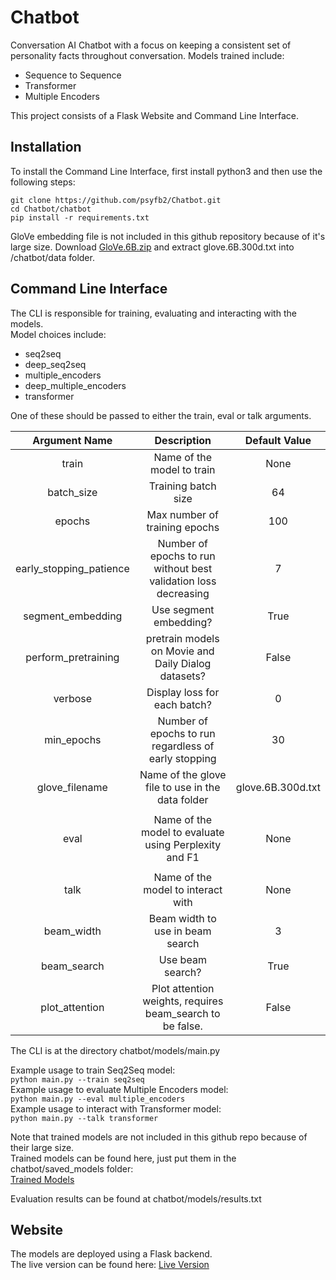 # Chatbot #
Conversation AI Chatbot with a focus on keeping a consistent set of personality facts throughout conversation.
Models trained include:
* Sequence to Sequence
* Transformer
* Multiple Encoders  

This project consists of a Flask Website and Command Line Interface.

## Installation ##
To install the Command Line Interface, first install python3 and then use the following steps:  
```
git clone https://github.com/psyfb2/Chatbot.git
cd Chatbot/chatbot
pip install -r requirements.txt
```
GloVe embedding file is not included in this github repository because of it's large size.
Download [GloVe.6B.zip](http://nlp.stanford.edu/data/glove.6B.zip "Glove File") and extract glove.6B.300d.txt into /chatbot/data folder.

## Command Line Interface ##
The CLI is responsible for training, evaluating and interacting with the models.  
Model choices include:  
* seq2seq
* deep_seq2seq
* multiple_encoders 
* deep_multiple_encoders
* transformer

One of these should be passed to either the train, eval or talk arguments.  

|      Argument Name      |                            Description                           |   Default Value   |
|:-----------------------:|:----------------------------------------------------------------:|:-----------------:|
| train                   | Name of the model to train                                       | None              |
| batch_size              | Training batch size                                              | 64                |
| epochs                  | Max number of training epochs                                    | 100               |
| early_stopping_patience | Number of epochs to run without best validation loss decreasing  | 7                 |
| segment_embedding       | Use segment embedding?                                           | True              |
| perform_pretraining     | pretrain models on Movie and Daily Dialog datasets?              | False             |
| verbose                 | Display loss for each batch?                                     | 0                 |
| min_epochs              | Number of epochs to run regardless of early stopping             | 30                |
| glove_filename          | Name of the glove file to use in the data folder                 | glove.6B.300d.txt |
|                         |                                                                  |                   |
| eval                    | Name of the model to evaluate  using Perplexity and F1           | None              |
|                         |                                                                  |                   |
| talk                    | Name of the model to interact with                               | None              |
| beam_width              | Beam width to use in beam search                                 | 3                 |
| beam_search             | Use beam search?                                                 | True              |
| plot_attention          | Plot attention weights, requires beam_search to be false.        | False             |
  
The CLI is at the directory chatbot/models/main.py 
   
Example usage to train Seq2Seq model:  
`python main.py --train seq2seq`  
Example usage to evaluate Multiple Encoders model:  
`python main.py --eval multiple_encoders`  
Example usage to interact with Transformer model:  
`python main.py --talk transformer`  
  
Note that trained models are not included in this github repo because of their large size.  
Trained models can be found here, just put them in the chatbot/saved_models folder:  
[Trained Models](https://drive.google.com/open?id=1WSH6bVltpNn78O7rBeFLWLExu-Zk5utP "Trained Models")  
  
Evaluation results can be found at chatbot/models/results.txt  
  
## Website ##
The models are deployed using a Flask backend.  
The live version can be found here: [Live Version](http://fady-website.ew.r.appspot.com "Live Version")

